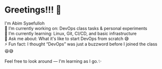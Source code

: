 # Greetings!!! 🌟<br>

I'm Abim Syaefulloh<br>🔭 I’m currently working on: DevOps class tasks & personal experiments<br>🌱 I’m currently learning: Linux, Git, CI/CD, and basic infrastructure<br>💬 Ask me about: What it's like to start DevOps from scratch 😅<br>⚡ Fun fact: I thought “DevOps” was just a buzzword before I joined the class 😆😅
<br><br>Feel free to look around — I'm learning as I go.✨<br><br>
